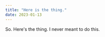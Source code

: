 ```yaml
---
title: "Here is the thing."
date: 2023-01-13
---
```

So. Here's the thing. I never meant to do this.
